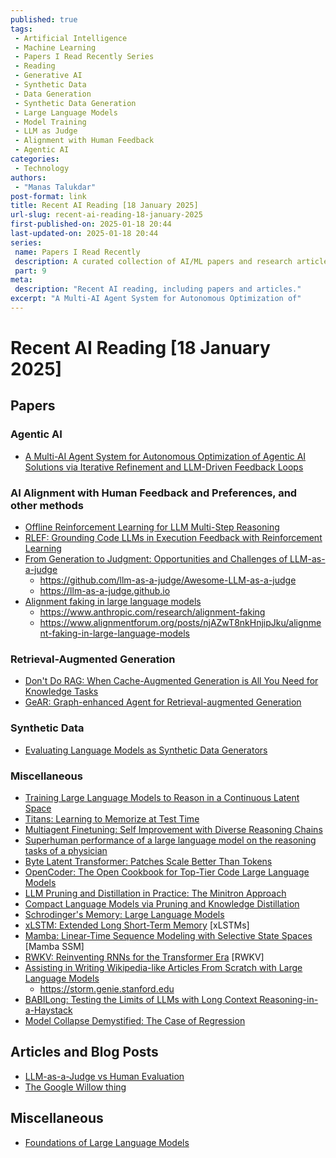```yaml
---
published: true
tags:
 - Artificial Intelligence
 - Machine Learning
 - Papers I Read Recently Series
 - Reading
 - Generative AI
 - Synthetic Data
 - Data Generation
 - Synthetic Data Generation
 - Large Language Models
 - Model Training
 - LLM as Judge
 - Alignment with Human Feedback
 - Agentic AI
categories:
 - Technology
authors:
 - "Manas Talukdar"
post-format: link
title: Recent AI Reading [18 January 2025]
url-slug: recent-ai-reading-18-january-2025
first-published-on: 2025-01-18 20:44
last-updated-on: 2025-01-18 20:44
series:
 name: Papers I Read Recently
 description: A curated collection of AI/ML papers and research articles I've been reading and found interesting
 part: 9
meta:
 description: "Recent AI reading, including papers and articles."
excerpt: "A Multi-AI Agent System for Autonomous Optimization of"
---
```


# Recent AI Reading [18 January 2025]

## Papers

### Agentic AI

- [A Multi-AI Agent System for Autonomous Optimization of Agentic AI Solutions via Iterative Refinement and LLM-Driven Feedback Loops](https://arxiv.org/abs/2412.17149)

### AI Alignment with Human Feedback and Preferences, and other methods

- [Offline Reinforcement Learning for LLM Multi-Step Reasoning](https://arxiv.org/abs/2412.16145)
- [RLEF: Grounding Code LLMs in Execution Feedback with Reinforcement Learning](https://arxiv.org/abs/2410.02089)
- [From Generation to Judgment: Opportunities and Challenges of LLM-as-a-judge](https://arxiv.org/abs/2411.16594)
  - <https://github.com/llm-as-a-judge/Awesome-LLM-as-a-judge>
  - <https://llm-as-a-judge.github.io>
- [Alignment faking in large language models](https://arxiv.org/abs/2412.14093)
  - <https://www.anthropic.com/research/alignment-faking>
  - <https://www.alignmentforum.org/posts/njAZwT8nkHnjipJku/alignment-faking-in-large-language-models>

### Retrieval-Augmented Generation

- [Don't Do RAG: When Cache-Augmented Generation is All You Need for Knowledge Tasks](https://arxiv.org/abs/2412.15605v1)
- [GeAR: Graph-enhanced Agent for Retrieval-augmented Generation](https://arxiv.org/abs/2412.18431)

### Synthetic Data

- [Evaluating Language Models as Synthetic Data Generators](https://arxiv.org/abs/2412.03679)

### Miscellaneous

- [Training Large Language Models to Reason in a Continuous Latent Space](https://arxiv.org/abs/2412.06769)
- [Titans: Learning to Memorize at Test Time](https://arxiv.org/abs/2501.00663)
- [Multiagent Finetuning: Self Improvement with Diverse Reasoning Chains](https://arxiv.org/abs/2501.05707v1)
- [Superhuman performance of a large language model on the reasoning tasks of a physician](https://arxiv.org/abs/2412.10849)
- [Byte Latent Transformer: Patches Scale Better Than Tokens](https://arxiv.org/abs/2412.09871)
- [OpenCoder: The Open Cookbook for Top-Tier Code Large Language Models](https://arxiv.org/abs/2411.04905)
- [LLM Pruning and Distillation in Practice: The Minitron Approach](https://arxiv.org/abs/2408.11796)
- [Compact Language Models via Pruning and Knowledge Distillation](https://arxiv.org/abs/2407.14679)
- [Schrodinger's Memory: Large Language Models](https://arxiv.org/abs/2409.10482)
- [xLSTM: Extended Long Short-Term Memory](https://arxiv.org/abs/2405.04517) [xLSTMs]
- [Mamba: Linear-Time Sequence Modeling with Selective State Spaces](https://arxiv.org/abs/2312.00752) [Mamba SSM]
- [RWKV: Reinventing RNNs for the Transformer Era](https://arxiv.org/abs/2305.13048) [RWKV]
- [Assisting in Writing Wikipedia-like Articles From Scratch with Large Language Models](https://arxiv.org/abs/2402.14207)
  - <https://storm.genie.stanford.edu>
- [BABILong: Testing the Limits of LLMs with Long Context Reasoning-in-a-Haystack](https://arxiv.org/abs/2406.10149)
- [Model Collapse Demystified: The Case of Regression](https://arxiv.org/abs/2402.07712)

## Articles and Blog Posts

- [LLM-as-a-Judge vs Human Evaluation](https://www.galileo.ai/blog/llm-as-a-judge-vs-human-evaluation)
- [The Google Willow thing](https://scottaaronson.blog/?p=8525)

## Miscellaneous

- [Foundations of Large Language Models](https://arxiv.org/abs/2501.09223)
